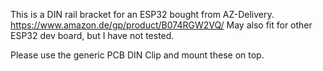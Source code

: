 This is a DIN rail bracket for an ESP32 bought from AZ-Delivery. https://www.amazon.de/gp/product/B074RGW2VQ/
May also fit for other ESP32 dev board, but I have not tested.

Please use the generic PCB DIN Clip and mount these on top.
